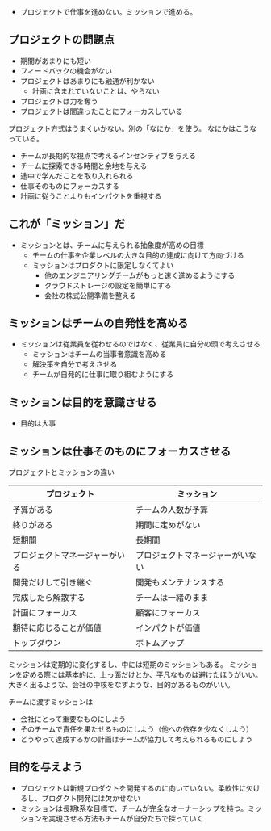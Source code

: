 - プロジェクトで仕事を進めない。ミッションで進める。

## プロジェクトの問題点

- 期間があまりにも短い
- フィードバックの機会がない
- プロジェクトはあまりにも融通が利かない
	- 計画に含まれていないことは、やらない
- プロジェクトは力を奪う
- プロジェクトは間違ったことにフォーカスしている

プロジェクト方式はうまくいかない。別の「なにか」を使う。
なにかはこうなっている。

- チームが長期的な視点で考えるインセンティブを与える
- チームに探索できる時間と余地を与える
- 途中で学んだことを取り入れられる
- 仕事そのものにフォーカスする
- 計画に従うことよりもインパクトを重視する

## これが「ミッション」だ

- ミッションとは、チームに与えられる抽象度が高めの目標
	- チームの仕事を企業レベルの大きな目的の達成に向けて方向づける
	- ミッションはプロダクトに限定しなくてよい
		- 他のエンジニアリングチームがもっと速く進めるようにする
		- クラウドストレージの設定を簡単にする
		- 会社の株式公開準備を整える

## ミッションはチームの自発性を高める

- ミッションは従業員を従わせるのではなく、従業員に自分の頭で考えさせる
	- ミッションはチームの当事者意識を高める
	- 解決策を自分で考えさせる
	- チームが自発的に仕事に取り組むようにする

## ミッションは目的を意識させる

- 目的は大事

## ミッションは仕事そのものにフォーカスさせる

プロジェクトとミッションの違い

|プロジェクト|ミッション|
|---|---|
|予算がある|チームの人数が予算|
|終りがある|期間に定めがない|
|短期間|長期間|
|プロジェクトマネージャーがいる|プロジェクトマネージャーがいない|
|開発だけして引き継ぐ|開発もメンテナンスする|
|完成したら解散する|チームは一緒のまま|
|計画にフォーカス|顧客にフォーカス|
|期待に応じることが価値|インパクトが価値|
|トップダウン|ボトムアップ|

ミッションは定期的に変化するし、中には短期のミッションもある。
ミッションを定める際には基本的に、上っ面だけとか、平凡なものは避けたほうがいい。大きく出るような、会社の中核をなすような、目的があるものがいい。

チームに渡すミッションは
- 会社にとって重要なものにしよう
- そのチームで責任を果たせるものにしよう（他への依存を少なくしよう）
- どうやって達成するかの計画はチームが協力して考えられるものにしよう

## 目的を与えよう

- プロジェクトは新規プロダクトを開発するのに向いていない。柔軟性に欠けるし、プロダクト開発には欠かせない
- ミッションは長期t系な目標で、チームが完全なオーナーシップを持つ。ミッションを実現させる方法もチームが自分たちで探っていく
